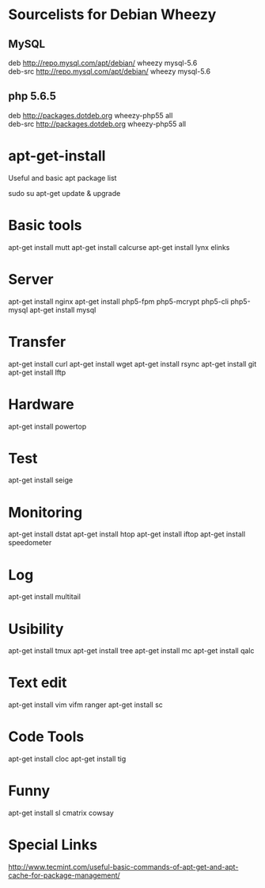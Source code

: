 # Sourcelists for Debian Wheezy

## MySQL
deb http://repo.mysql.com/apt/debian/ wheezy mysql-5.6                          
deb-src http://repo.mysql.com/apt/debian/ wheezy mysql-5.6 

## php 5.6.5
deb http://packages.dotdeb.org wheezy-php55 all                                 
deb-src http://packages.dotdeb.org wheezy-php55 all                             
                                                                                
# apt-get-install
Useful and basic apt package list

sudo su
apt-get update & upgrade

# Basic tools
apt-get install mutt
apt-get install calcurse
apt-get install lynx elinks



# Server
apt-get install nginx 
apt-get install php5-fpm php5-mcrypt php5-cli php5-mysql 
apt-get install mysql

# Transfer
apt-get install curl
apt-get install wget
apt-get install rsync
apt-get install git
apt-get install lftp

# Hardware
apt-get install powertop

# Test
apt-get install seige

# Monitoring
apt-get install dstat
apt-get install htop
apt-get install iftop
apt-get install speedometer

# Log
apt-get install multitail
 
# Usibility
apt-get install tmux
apt-get install tree
apt-get install mc
apt-get install qalc

# Text edit
apt-get install vim vifm ranger
apt-get install sc

# Code Tools
apt-get install cloc
apt-get install tig

# Funny
apt-get install sl cmatrix cowsay

# Special Links
http://www.tecmint.com/useful-basic-commands-of-apt-get-and-apt-cache-for-package-management/
 

